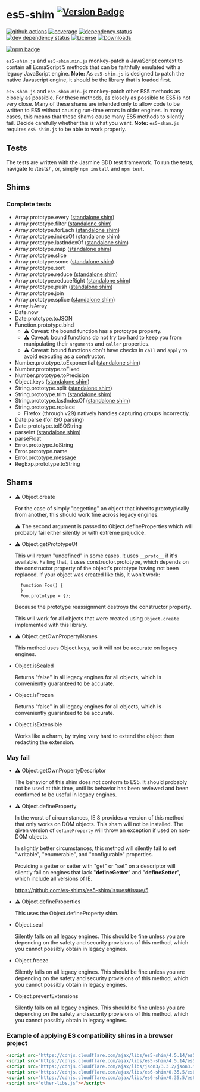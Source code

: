 # es5-shim <sup>[![Version Badge][npm-version-svg]][package-url]</sup>

[![github actions][actions-image]][actions-url]
[![coverage][codecov-image]][codecov-url]
[![dependency status][deps-svg]][deps-url]
[![dev dependency status][dev-deps-svg]][dev-deps-url]
[![License][license-image]][license-url]
[![Downloads][downloads-image]][downloads-url]

[![npm badge][npm-badge-png]][package-url]

`es5-shim.js` and `es5-shim.min.js` monkey-patch a JavaScript context to
contain all EcmaScript 5 methods that can be faithfully emulated with a
legacy JavaScript engine.
**Note:** As `es5-shim.js` is designed to patch the native Javascript
engine, it should be the library that is loaded first.

`es5-sham.js` and `es5-sham.min.js` monkey-patch other ES5 methods as
closely as possible.  For these methods, as closely as possible to ES5
is not very close.  Many of these shams are intended only to allow code
to be written to ES5 without causing run-time errors in older engines.
In many cases, this means that these shams cause many ES5 methods to
silently fail.  Decide carefully whether this is what you want.
**Note:** `es5-sham.js` requires `es5-shim.js` to be able to work properly.

## Tests

The tests are written with the Jasmine BDD test framework.
To run the tests, navigate to <root-folder>/tests/ , or,
simply `npm install` and `npm test`.

## Shims

### Complete tests ###

* Array.prototype.every ([standalone shim](https://www.npmjs.com/package/array.prototype.every))
* Array.prototype.filter ([standalone shim](https://www.npmjs.com/package/array.prototype.filter))
* Array.prototype.forEach ([standalone shim](https://www.npmjs.com/package/array.prototype.foreach))
* Array.prototype.indexOf ([standalone shim](https://www.npmjs.com/package/array.prototype.indexof))
* Array.prototype.lastIndexOf ([standalone shim](https://www.npmjs.com/package/array.prototype.lastindexof))
* Array.prototype.map ([standalone shim](https://www.npmjs.com/package/array.prototype.map))
* Array.prototype.slice
* Array.prototype.some ([standalone shim](https://www.npmjs.com/package/array.prototype.some))
* Array.prototype.sort
* Array.prototype.reduce ([standalone shim](https://www.npmjs.com/package/array.prototype.reduce))
* Array.prototype.reduceRight ([standalone shim](https://www.npmjs.com/package/array.prototype.reduceright))
* Array.prototype.push ([standalone shim](https://www.npmjs.com/package/array.prototype.push))
* Array.prototype.join
* Array.prototype.splice ([standalone shim](https://www.npmjs.com/package/array.prototype.splice))
* Array.isArray
* Date.now
* Date.prototype.toJSON
* Function.prototype.bind
    * :warning: Caveat: the bound function has a prototype property.
    * :warning: Caveat: bound functions do not try too hard to keep you
      from manipulating their ``arguments`` and ``caller`` properties.
    * :warning: Caveat: bound functions don't have checks in ``call`` and
      ``apply`` to avoid executing as a constructor.
* Number.prototype.toExponential ([standalone shim](https://www.npmjs.com/package/number.prototype.toexponential))
* Number.prototype.toFixed
* Number.prototype.toPrecision
* Object.keys ([standalone shim](https://www.npmjs.com/package/object-keys))
* String.prototype.split ([standalone shim](https://www.npmjs.com/package/string.prototype.split))
* String.prototype.trim ([standalone shim](https://www.npmjs.com/package/string.prototype.trim))
* String.prototype.lastIndexOf ([standalone shim](https://www.npmjs.com/package/string.prototype.lastindexof))
* String.prototype.replace
    * Firefox (through v29) natively handles capturing groups incorrectly.
* Date.parse (for ISO parsing)
* Date.prototype.toISOString
* parseInt ([standalone shim](https://www.npmjs.com/package/parseint))
* parseFloat
* Error.prototype.toString
* Error.prototype.name
* Error.prototype.message
* RegExp.prototype.toString

## Shams

* :warning: Object.create

    For the case of simply "begetting" an object that inherits
    prototypically from another, this should work fine across legacy
    engines.

    :warning: The second argument is passed to Object.defineProperties
    which will probably fail either silently or with extreme prejudice.

* :warning: Object.getPrototypeOf

    This will return "undefined" in some cases.  It uses `__proto__` if
    it's available.  Failing that, it uses constructor.prototype, which
    depends on the constructor property of the object's prototype having
    not been replaced.  If your object was created like this, it won't
    work:

        function Foo() {
        }
        Foo.prototype = {};

    Because the prototype reassignment destroys the constructor
    property.

    This will work for all objects that were created using
    `Object.create` implemented with this library.

* :warning: Object.getOwnPropertyNames

    This method uses Object.keys, so it will not be accurate on legacy
    engines.

* Object.isSealed

    Returns "false" in all legacy engines for all objects, which is
    conveniently guaranteed to be accurate.

* Object.isFrozen

    Returns "false" in all legacy engines for all objects, which is
    conveniently guaranteed to be accurate.

* Object.isExtensible

    Works like a charm, by trying very hard to extend the object then
    redacting the extension.

### May fail

* :warning: Object.getOwnPropertyDescriptor

    The behavior of this shim does not conform to ES5.  It should
    probably not be used at this time, until its behavior has been
    reviewed and been confirmed to be useful in legacy engines.

* :warning: Object.defineProperty

    In the worst of circumstances, IE 8 provides a version of this
    method that only works on DOM objects.  This sham will not be
    installed.  The given version of `defineProperty` will throw an
    exception if used on non-DOM objects.

    In slightly better circumstances, this method will silently fail to
    set "writable", "enumerable", and "configurable" properties.

    Providing a getter or setter with "get" or "set" on a descriptor
    will silently fail on engines that lack "__defineGetter__" and
    "__defineSetter__", which include all versions of IE.

    https://github.com/es-shims/es5-shim/issues#issue/5

* :warning: Object.defineProperties

    This uses the Object.defineProperty shim.

* Object.seal

    Silently fails on all legacy engines.  This should be
    fine unless you are depending on the safety and security
    provisions of this method, which you cannot possibly
    obtain in legacy engines.

* Object.freeze

    Silently fails on all legacy engines.  This should be
    fine unless you are depending on the safety and security
    provisions of this method, which you cannot possibly
    obtain in legacy engines.

* Object.preventExtensions

    Silently fails on all legacy engines.  This should be
    fine unless you are depending on the safety and security
    provisions of this method, which you cannot possibly
    obtain in legacy engines.

### Example of applying ES compatibility shims in a browser project

```html
<script src="https://cdnjs.cloudflare.com/ajax/libs/es5-shim/4.5.14/es5-shim.min.js"></script>
<script src="https://cdnjs.cloudflare.com/ajax/libs/es5-shim/4.5.14/es5-sham.min.js"></script>
<script src="https://cdnjs.cloudflare.com/ajax/libs/json3/3.3.2/json3.min.js"></script>
<script src="https://cdnjs.cloudflare.com/ajax/libs/es6-shim/0.35.5/es6-shim.min.js"></script>
<script src="https://cdnjs.cloudflare.com/ajax/libs/es6-shim/0.35.5/es6-sham.min.js"></script>
<script src="other-libs.js"></script>
```

[package-url]: https://npmjs.org/package/es5-shim
[npm-version-svg]: https://versionbadg.es/es-shims/es5-shim.svg
[deps-svg]: https://david-dm.org/es-shims/es5-shim.svg
[deps-url]: https://david-dm.org/es-shims/es5-shim
[dev-deps-svg]: https://david-dm.org/es-shims/es5-shim/dev-status.svg
[dev-deps-url]: https://david-dm.org/es-shims/es5-shim#info=devDependencies
[npm-badge-png]: https://nodei.co/npm/es5-shim.png?downloads=true&stars=true
[license-image]: https://img.shields.io/npm/l/es5-shim.svg
[license-url]: LICENSE
[downloads-image]: https://img.shields.io/npm/dm/es5-shim.svg
[downloads-url]: https://npm-stat.com/charts.html?package=es5-shim
[codecov-image]: https://codecov.io/gh/es-shims/es5-shim/branch/main/graphs/badge.svg
[codecov-url]: https://app.codecov.io/gh/es-shims/es5-shim/
[actions-image]: https://img.shields.io/endpoint?url=https://github-actions-badge-u3jn4tfpocch.runkit.sh/es-shims/es5-shim
[actions-url]: https://github.com/es-shims/es5-shim/actions
